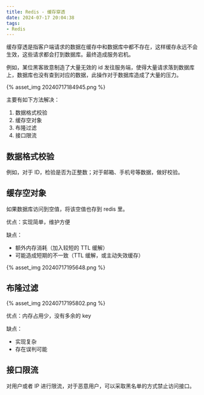 ```yaml
---
title: Redis - 缓存穿透
date: 2024-07-17 20:04:38
tags:
- Redis
---
```

缓存穿透是指客户端请求的数据在缓存中和数据库中都不存在，这样缓存永远不会生效，这些请求都会打到数据库。最终造成服务宕机。

例如，某位黑客故意制造了大量无效的 id 发往服务端，使得大量请求落到数据库上，数据库也没有查到对应的数据，此操作对于数据库造成了大量的压力。

<!-- more -->

{% asset_img 20240717184945.png %}

主要有如下方法解决：

1. 数据格式校验
2. 缓存空对象
3. 布隆过滤
4. 接口限流

## 数据格式校验

例如，对于 ID，检验是否为正整数；对于邮箱、手机号等数据，做好校验。

## 缓存空对象

如果数据库访问到空值，将该空值也存到 redis 里。

优点：实现简单，维护方便

缺点：
- 额外内存消耗（加入较短的 TTL 缓解）
- 可能造成短期的不一致（TTL 缓解，或主动失效缓存）

{% asset_img 20240717195648.png %}

## 布隆过滤

{% asset_img 20240717195802.png %}

优点：内存占用少，没有多余的 key

缺点：

- 实现复杂
- 存在误判可能

## 接口限流

对用户或者 IP 进行限流，对于恶意用户，可以采取黑名单的方式禁止访问接口。


